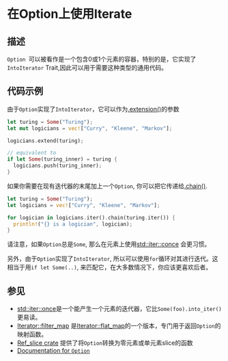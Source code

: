 # 在Option上使用Iterate

## 描述

`Option `可以被看作是一个包含0或1个元素的容器，特别的是，它实现了`IntoIterator` Trait,因此可以用于需要这种类型的通用代码。

## 代码示例

由于`Option`实现了`IntoIterator`，它可以作为[.extension()](https://doc.rust-lang.org/std/iter/trait.Extend.html#tymethod.extend)的参数

```rust
let turing = Some("Turing");
let mut logicians = vec!["Curry", "Kleene", "Markov"];

logicians.extend(turing);

// equivalent to 
if let Some(turing_inner) = turing {
  logicians.push(turing_inner);
}
```

如果你需要在现有迭代器的末尾加上一个`Option`, 你可以把它传递给[.chain()](https://doc.rust-lang.org/std/iter/trait.Iterator.html#method.chain).

```rust
let turing = Some("Turing");
let logicians = vec!["Curry", "Kleene", "Markov"];

for logician in logicians.iter().chain(turing.iter()) {
  println!("{} is a logician", logician);
}
```

请注意，如果`Option`总是`Some`, 那么在元素上使用[std::iter::conce](https://doc.rust-lang.org/std/iter/fn.once.html) 会更习惯。

另外，由于`Option`实现了`IntoIterator`, 所以可以使用`for`循环对其进行迭代。这相当于用`if let Some(..)`, 来匹配它，在大多数情况下，你应该更喜欢后者。

## 参见

- [std::iter::once](https://doc.rust-lang.org/std/iter/fn.once.html)是一个能产生一个元素的迭代器，它比`Some(foo).into_iter()` 更易读。
- [Iterator::filter_map](https://doc.rust-lang.org/std/iter/trait.Iterator.html#method.filter_map) 是[Iterator::flat_map](https://doc.rust-lang.org/std/iter/trait.Iterator.html#method.flat_map)的一个版本，专门用于返回`Option`的映射函数。
- [Ref_slice crate](https://crates.io/crates/ref_slice) 提供了将`Option`转换为零元素或单元素slice的函数
- [Documentation for `Option`](https://doc.rust-lang.org/std/option/enum.Option.html)


